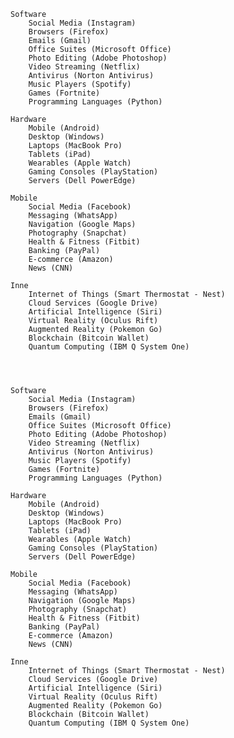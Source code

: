 

    Software
        Social Media (Instagram)
        Browsers (Firefox)
        Emails (Gmail)
        Office Suites (Microsoft Office)
        Photo Editing (Adobe Photoshop)
        Video Streaming (Netflix)
        Antivirus (Norton Antivirus)
        Music Players (Spotify)
        Games (Fortnite)
        Programming Languages (Python)

    Hardware
        Mobile (Android)
        Desktop (Windows)
        Laptops (MacBook Pro)
        Tablets (iPad)
        Wearables (Apple Watch)
        Gaming Consoles (PlayStation)
        Servers (Dell PowerEdge)

    Mobile
        Social Media (Facebook)
        Messaging (WhatsApp)
        Navigation (Google Maps)
        Photography (Snapchat)
        Health & Fitness (Fitbit)
        Banking (PayPal)
        E-commerce (Amazon)
        News (CNN)

    Inne
        Internet of Things (Smart Thermostat - Nest)
        Cloud Services (Google Drive)
        Artificial Intelligence (Siri)
        Virtual Reality (Oculus Rift)
        Augmented Reality (Pokemon Go)
        Blockchain (Bitcoin Wallet)
        Quantum Computing (IBM Q System One)




    Software
        Social Media (Instagram)
        Browsers (Firefox)
        Emails (Gmail)
        Office Suites (Microsoft Office)
        Photo Editing (Adobe Photoshop)
        Video Streaming (Netflix)
        Antivirus (Norton Antivirus)
        Music Players (Spotify)
        Games (Fortnite)
        Programming Languages (Python)

    Hardware
        Mobile (Android)
        Desktop (Windows)
        Laptops (MacBook Pro)
        Tablets (iPad)
        Wearables (Apple Watch)
        Gaming Consoles (PlayStation)
        Servers (Dell PowerEdge)

    Mobile
        Social Media (Facebook)
        Messaging (WhatsApp)
        Navigation (Google Maps)
        Photography (Snapchat)
        Health & Fitness (Fitbit)
        Banking (PayPal)
        E-commerce (Amazon)
        News (CNN)

    Inne
        Internet of Things (Smart Thermostat - Nest)
        Cloud Services (Google Drive)
        Artificial Intelligence (Siri)
        Virtual Reality (Oculus Rift)
        Augmented Reality (Pokemon Go)
        Blockchain (Bitcoin Wallet)
        Quantum Computing (IBM Q System One)
